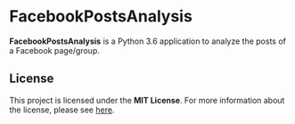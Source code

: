 # FacebookPostsAnalysis

**FacebookPostsAnalysis** is a Python 3.6 application to analyze the posts of a Facebook page/group.

## License

This project is licensed under the **MIT License**. For more information about the license, please see [here](https://github.com/IgorRosocha/FacebookPostsAnalysis/blob/master/LICENSE).